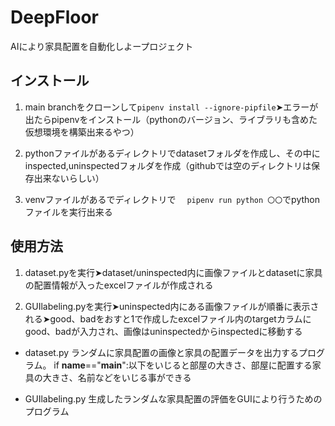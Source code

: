 # DeepFloor
AIにより家具配置を自動化しよープロジェクト

## インストール
1. main branchをクローンして`pipenv install --ignore-pipfile`➤エラーが出たらpipenvをインストール（pythonのバージョン、ライブラリも含めた仮想環境を構築出来るやつ）

2. pythonファイルがあるディレクトリでdatasetフォルダを作成し、その中にinspected,uninspectedフォルダを作成（githubでは空のディレクトリは保存出来ないらしい）

3. venvファイルがあるでディレクトリで　
`pipenv run python 〇〇`でpythonファイルを実行出来る

## 使用方法
1. dataset.pyを実行➤dataset/uninspected内に画像ファイルとdatasetに家具の配置情報が入ったexcelファイルが作成される

2. GUIlabeling.pyを実行➤uninspected内にある画像ファイルが順番に表示される➤good、badをおすと1で作成したexcelファイル内のtargetカラムにgood、badが入力され、画像はuninspectedからinspectedに移動する

- dataset.py
 ランダムに家具配置の画像と家具の配置データを出力するプログラム。
 if __name__=="__main__":以下をいじると部屋の大きさ、部屋に配置する家具の大きさ、名前などをいじる事ができる

- GUIlabeling.py
 生成したランダムな家具配置の評価をGUIにより行うためのプログラム
 